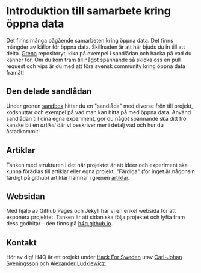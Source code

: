 # Introduktion till samarbete kring öppna data

Det finns många pågående samarbeten kring öppna data. 
Det finns mängder av källor för öppna data. Skillnaden 
är att här bjuds *du* in till att delta. 
[Grena](https://help.github.com/articles/fork-a-repo/) 
repositoryt, kika på exempel i sandlådan och hacka på 
vad du känner för. Om du kom fram till något spännande 
så skicka oss en pull request och vips är du med att 
föra svensk community kring öppna data framåt!


## Den delade sandlådan

Under grenen [sandbox](/H4Q/therepo/tree/sandbox) hittar du en "sandlåda" med
diverse frön till projekt, kodsnuttar och exempel på vad
man kan hitta på med öppna data. Använd sandlådan till
dina egna experiment, gör du något spännande ska ditt
frö kanske bli en *artikel* där vi beskriver mer i detalj
vad och hur du åstadkommit!


## Artiklar

Tanken med strukturen i det här projektet är att idéer och
experiment ska kunna förädlas till artiklar eller egna projekt.
"Färdiga" (för inget är någonsin färdigt på github) artiklar
hamnar i grenen [artiklar](/H4Q/therepo/tree/artiklar).


## Websidan

Med hjälp av Github Pages och Jekyll har vi en enkel websida
för att exponera projektet. Tanken är att sidan ska följa
projektet och lyfta fram dess godbitar - den finns på [h4q.github.io](http://h4q.github.io/).


## Kontakt

Hör av dig! H4Q är ett projekt under [Hack For Sweden](http://hackforsweden.se/om/) utav
[Carl-Johan Sveningsson](cj.sveningsson@hiq.se) och [Alexander Ludkiewicz](alexander.ludkiewicz@hiq.se).
